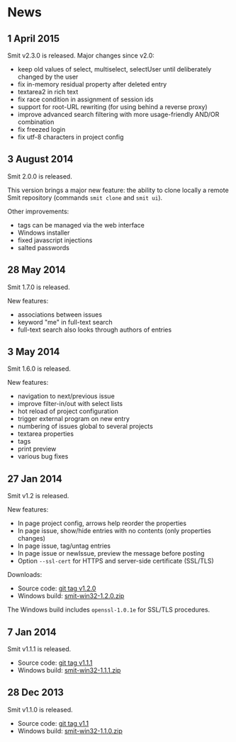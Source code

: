 # News

## 1 April 2015

Smit v2.3.0 is released.
Major changes since v2.0:

- keep old values of select, multiselect, selectUser until deliberately changed by the user
- fix in-memory residual property after deleted entry
- textarea2 in rich text
- fix race condition in assignment of session ids
- support for root-URL rewriting (for using behind a reverse proxy)
- improve advanced search filtering with more usage-friendly AND/OR combination
- fix freezed login
- fix utf-8 characters in project config


## 3 August 2014

Smit 2.0.0 is released.

This version brings a major new feature: the ability to clone locally a remote Smit repository (commands `smit clone`  and `smit ui`).

Other improvements:

- tags can be managed via the web interface
- Windows installer
- fixed javascript injections
- salted passwords


## 28 May 2014

Smit 1.7.0 is released.

New features:

- associations between issues
- keyword "me" in full-text search
- full-text search also looks through authors of entries


## 3 May 2014

Smit 1.6.0 is released.

New features:

- navigation to next/previous issue
- improve filter-in/out with select lists
- hot reload of project configuration
- trigger external program on new entry
- numbering of issues global to several projects
- textarea properties
- tags
- print preview
- various bug fixes


## 27 Jan 2014

Smit v1.2 is released.

New features:

- In page project config, arrows help reorder the properties
- In page issue, show/hide entries with no contents (only properties changes)
- In page issue, tag/untag entries
- In page issue or newIssue, preview the message before posting
- Option `--ssl-cert` for HTTPS and server-side certificate (SSL/TLS)


Downloads:

- Source code: [git tag v1.2.0](https://github.com/goeb/smit/tree/v1.2.0)
- Windows build: [smit-win32-1.2.0.zip](downloads/smit-win32-1.2.0.zip)

The Windows build includes `openssl-1.0.1e` for SSL/TLS procedures.

## 7 Jan 2014

Smit v1.1.1 is released.

- Source code: [git tag v1.1.1](https://github.com/goeb/smit/tree/v1.1.1)
- Windows build: [smit-win32-1.1.1.zip](downloads/smit-win32-1.1.1.zip)

## 28 Dec 2013

Smit v1.1.0 is released.

- Source code: [git tag v1.1](https://github.com/goeb/smit/tree/v1.1)
- Windows build: [smit-win32-1.1.0.zip](downloads/smit-win32-1.1.0.zip)
